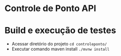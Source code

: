 # Controle de Ponto API

# Build e execução de testes

- Acessar diretório do projeto `cd controleponto/`
- Executar comando maven install `./mvnw install`

